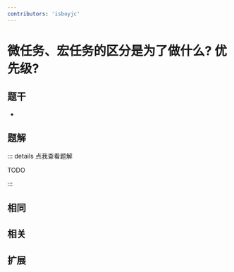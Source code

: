 ```yaml
---
contributors: 'isboyjc'
---
```


# 微任务、宏任务的区分是为了做什么? 优先级?

## 题干

- 



## 题解

::: details 点我查看题解

  TODO

:::



## 相同


## 相关


## 扩展

